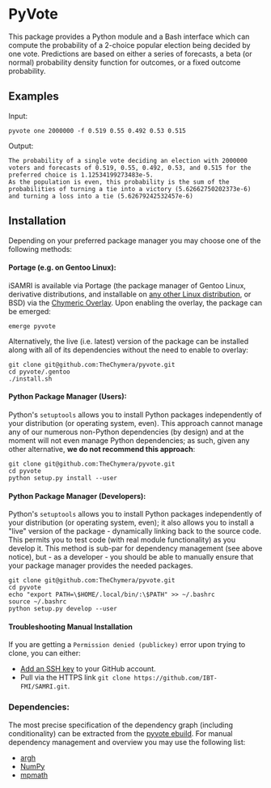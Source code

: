 # PyVote

This package provides a Python module and a Bash interface which can compute the probability of a 2-choice popular election being decided by one vote.
Predictions are based on either a series of forecasts, a beta (or normal) probability density function for outcomes, or a fixed outcome probability.

## Examples

Input:
```
pyvote one 2000000 -f 0.519 0.55 0.492 0.53 0.515
```

Output:
```
The probability of a single vote deciding an election with 2000000 voters and forecasts of 0.519, 0.55, 0.492, 0.53, and 0.515 for the preferred choice is 1.12534199273483e-5.
As the population is even, this probability is the sum of the probabilities of turning a tie into a victory (5.62662750202373e-6) and turning a loss into a tie (5.62679242532457e-6)
```

## Installation

Depending on your preferred package manager you may choose one of the following methods:

#### Portage (e.g. on Gentoo Linux):
iSAMRI is available via Portage (the package manager of Gentoo Linux, derivative distributions, and installable on [any other Linux distribution](https://wiki.gentoo.org/wiki/Project:Prefix), or BSD) via the [Chymeric Overlay](https://github.com/TheChymera/overlay).
Upon enabling the overlay, the package can be emerged:

````
emerge pyvote
````

Alternatively, the live (i.e. latest) version of the package can be installed along with all of its dependencies without the need to enable to overlay:

```
git clone git@github.com:TheChymera/pyvote.git
cd pyvote/.gentoo
./install.sh
```

#### Python Package Manager (Users):
Python's `setuptools` allows you to install Python packages independently of your distribution (or operating system, even).
This approach cannot manage any of our numerous non-Python dependencies (by design) and at the moment will not even manage Python dependencies;
as such, given any other alternative, **we do not recommend this approach**:

````
git clone git@github.com:TheChymera/pyvote.git
cd pyvote
python setup.py install --user
````

#### Python Package Manager (Developers):
Python's `setuptools` allows you to install Python packages independently of your distribution (or operating system, even);
it also allows you to install a "live" version of the package - dynamically linking back to the source code.
This permits you to test code (with real module functionality) as you develop it.
This method is sub-par for dependency management (see above notice), but - as a developer - you should be able to manually ensure that your package manager provides the needed packages.

````
git clone git@github.com:TheChymera/pyvote.git
cd pyvote
echo "export PATH=\$HOME/.local/bin/:\$PATH" >> ~/.bashrc
source ~/.bashrc
python setup.py develop --user
````

#### Troubleshooting Manual Installation
If you are getting a `Permission denied (publickey)` error upon trying to clone, you can either:

* [Add an SSH key](https://help.github.com/articles/adding-a-new-ssh-key-to-your-github-account/) to your GitHub account.
* Pull via the HTTPS link `git clone https://github.com/IBT-FMI/SAMRI.git`.


### Dependencies:

The most precise specification of the dependency graph (including conditionality) can be extracted from the [pyvote ebuild](.gentoo/dev-python/pyvote/pyvote-99999.ebuild).
For manual dependency management and overview you may use the following list:

* [argh](https://github.com/neithere/argh)
* [NumPy](http://www.numpy.org)
* [mpmath](http://mpmath.org/)
